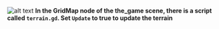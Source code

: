 ![alt text](https://ganausi.com/image/wfcscreenshoot.png)
**In the GridMap node of the the_game scene, there is a script called `terrain.gd`. Set `Update` to true to update the terrain**
